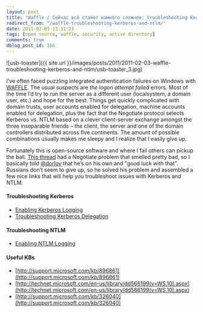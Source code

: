 ```yaml
---
layout: post
title: "Waffle / Сейчас всё станет намного сложнее: troubleshooting Kerberos and NTLM"
redirect_from: "/waffle-troubleshooting-kerberos-and-ntlm/"
date: 2011-02-03 13:31:23
tags: [open source, waffle, security, active directory]
comments: true
dblog_post_id: 166
---
```

![usb-toaster]({{ site.url }}/images/posts/2011/2011-02-03-waffle-troubleshooting-kerberos-and-ntlm/usb-toaster_3.jpg)

I’ve often faced puzzling integrated authentication failures on Windows with [WAFFLE](https://github.com/dblock/waffle/). The usual suspects are _the logon attempt failed_ errors. Most of the time I’d try to run the server as a different user (localsystem, a domain user, etc.) and hope for the best. Things get quickly complicated with domain trusts, user accounts enabled for delegation, machine accounts enabled for delegation, plus the fact that the Negotiate protocol selects Kerberos vs. NTLM based on a clever client-server exchange amongst the three inseparable friends – the client, the server and one of the domain controllers distributed across five continents. The amount of possible combinations usually makes me sleepy and I realize that I easily give up.

Fortunately this is open-source software and where I fail others can pickup the ball. [This thread](https://dotnetinstaller.codeplex.com/discussions/244126) had a Negotiate problem that smelled pretty bad, so I basically told [@dorlov](http://www.codeplex.com/site/users/view/dorlov) that he’s on his own and "good luck with that". Russians don’t seem to give up, so he solved his problem and assembled a few nice links that will help you troubleshoot issues with Kerberos and NTLM.

#### Troubleshooting Kerberos

- [Enabling Kerberos Logging](http://support.microsoft.com/?id=262177)
- [Troubleshooting Kerberos Delegation](http://www.microsoft.com/downloads/en/details.aspx?familyid=99b0f94f-e28a-4726-bffe-2f64ae2f59a2&displaylang=en)

#### Troubleshooting NTLM

- [Enabling NTLM Logging](http://blogs.technet.com/b/askds/archive/2009/10/08/ntlm-blocking-and-you-application-analysis-and-auditing-methodologies-in-windows-7.aspx)

#### Useful KBs

- [http://support.microsoft.com/kb/896861](http://support.microsoft.com/kb/896861)
- [http://technet.microsoft.com/en-us/library/dd566199(v=WS.10).aspx](http://technet.microsoft.com/en-us/library/dd566199(v=WS.10).aspx)
- [http://support.microsoft.com/kb/326040](http://support.microsoft.com/kb/326040)

